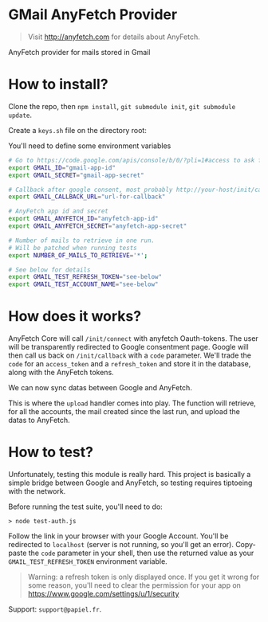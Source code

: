 # GMail AnyFetch Provider
> Visit http://anyfetch.com for details about AnyFetch.

AnyFetch provider for mails stored in Gmail

# How to install?
Clone the repo, then `npm install`, `git submodule init`, `git submodule update`.

Create a `keys.sh` file on the directory root:

You'll need to define some environment variables

```sh
# Go to https://code.google.com/apis/console/b/0/?pli=1#access to ask from app id and secret
export GMAIL_ID="gmail-app-id"
export GMAIL_SECRET="gmail-app-secret"

# Callback after google consent, most probably http://your-host/init/callback
export GMAIL_CALLBACK_URL="url-for-callback"

# AnyFetch app id and secret
export GMAIL_ANYFETCH_ID="anyfetch-app-id"
export GMAIL_ANYFETCH_SECRET="anyfetch-app-secret"

# Number of mails to retrieve in one run.
# Will be patched when running tests
export NUMBER_OF_MAILS_TO_RETRIEVE='*';

# See below for details
export GMAIL_TEST_REFRESH_TOKEN="see-below"
export GMAIL_TEST_ACCOUNT_NAME="see-below"
```

# How does it works?
AnyFetch Core will call `/init/connect` with anyfetch Oauth-tokens. The user will be transparently redirected to Google consentment page.
Google will then call us back on `/init/callback` with a `code` parameter. We'll trade the `code` for an `access_token` and a `refresh_token` and store it in the database, along with the AnyFetch tokens.

We can now sync datas between Google and AnyFetch.

This is where the `upload` handler comes into play.
The function will retrieve, for all the accounts, the mail created since the last run, and upload the datas to AnyFetch.

# How to test?
Unfortunately, testing this module is really hard.
This project is basically a simple bridge between Google and AnyFetch, so testing requires tiptoeing with the network.

Before running the test suite, you'll need to do:

```
> node test-auth.js
```

Follow the link in your browser with your Google Account. You'll be redirected to `localhost` (server is not running, so you'll get an error). Copy-paste the `code` parameter in your shell, then use the returned value as your `GMAIL_TEST_REFRESH_TOKEN` environment variable.

> Warning: a refresh token is only displayed once. If you get it wrong for some reason, you'll need to clear the permission for your app on https://www.google.com/settings/u/1/security

Support: `support@papiel.fr`.

